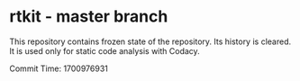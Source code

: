 # rtkit - master branch

This repository contains frozen state of the repository.
Its history is cleared. It is used only for static code
analysis with Codacy.

Commit Time: 1700976931